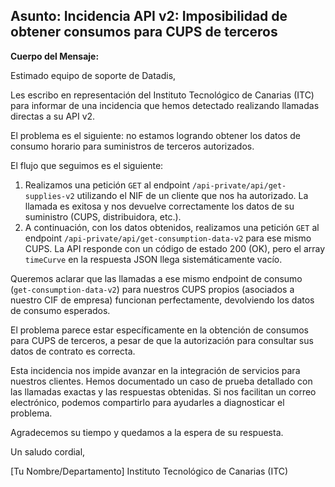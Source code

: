 ## Asunto: Incidencia API v2: Imposibilidad de obtener consumos para CUPS de terceros

**Cuerpo del Mensaje:**

Estimado equipo de soporte de Datadis,

Les escribo en representación del Instituto Tecnológico de Canarias (ITC) para informar de una incidencia que hemos detectado realizando llamadas directas a su API v2.

El problema es el siguiente: no estamos logrando obtener los datos de consumo horario para suministros de terceros autorizados.

El flujo que seguimos es el siguiente:
1.  Realizamos una petición `GET` al endpoint `/api-private/api/get-supplies-v2` utilizando el NIF de un cliente que nos ha autorizado. La llamada es exitosa y nos devuelve correctamente los datos de su suministro (CUPS, distribuidora, etc.).
2.  A continuación, con los datos obtenidos, realizamos una petición `GET` al endpoint `/api-private/api/get-consumption-data-v2` para ese mismo CUPS. La API responde con un código de estado 200 (OK), pero el array `timeCurve` en la respuesta JSON llega sistemáticamente vacío.

Queremos aclarar que las llamadas a ese mismo endpoint de consumo (`get-consumption-data-v2`) para nuestros CUPS propios (asociados a nuestro CIF de empresa) funcionan perfectamente, devolviendo los datos de consumo esperados.

El problema parece estar específicamente en la obtención de consumos para CUPS de terceros, a pesar de que la autorización para consultar sus datos de contrato es correcta.

Esta incidencia nos impide avanzar en la integración de servicios para nuestros clientes. Hemos documentado un caso de prueba detallado con las llamadas exactas y las respuestas obtenidas. Si nos facilitan un correo electrónico, podemos compartirlo para ayudarles a diagnosticar el problema.

Agradecemos su tiempo y quedamos a la espera de su respuesta.

Un saludo cordial,

[Tu Nombre/Departamento]
Instituto Tecnológico de Canarias (ITC)
